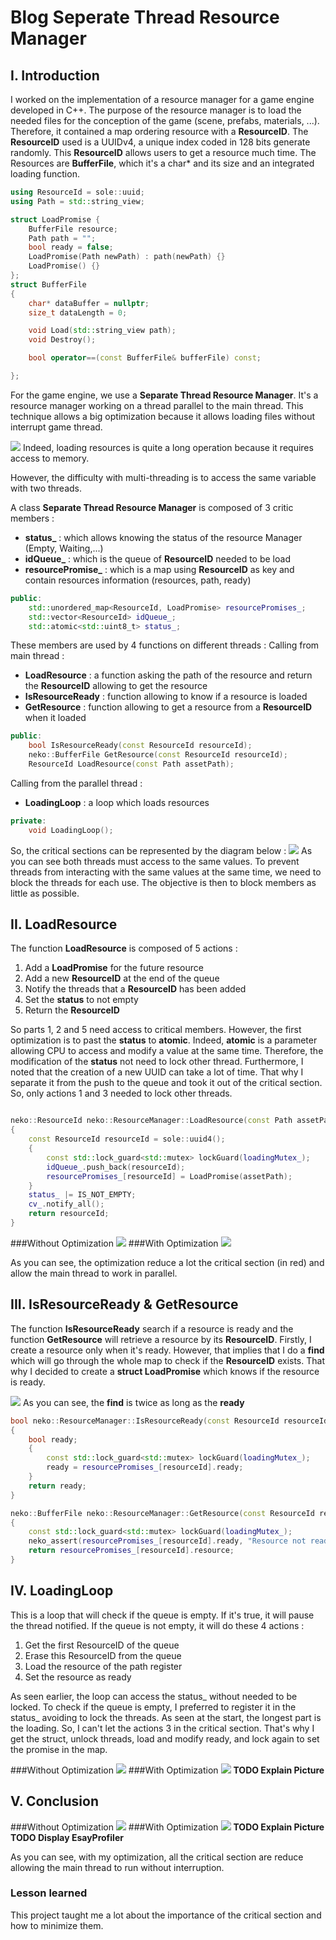 # Blog Seperate Thread Resource Manager
## I. Introduction
I worked on the implementation of a resource manager for a game engine developed in C++.
The purpose of the resource manager is to load the needed files for the conception of the game (scene, prefabs, materials, ...).
Therefore, it contained a map ordering resource with a **ResourceID**.
The **ResourceID** used is a UUIDv4, a unique index coded in 128 bits generate randomly. This **ResourceID** allows users to get a resource much time.
The Resources are **BufferFile**, which it's a char\* and its size and an integrated loading function.
		
```cpp
using ResourceId = sole::uuid;
using Path = std::string_view;

struct LoadPromise {
    BufferFile resource;
    Path path = "";
    bool ready = false;
    LoadPromise(Path newPath) : path(newPath) {}
    LoadPromise() {}
};
struct BufferFile
{
    char* dataBuffer = nullptr;
    size_t dataLength = 0;

    void Load(std::string_view path);
    void Destroy();

    bool operator==(const BufferFile& bufferFile) const;

};
```

For the game engine, we use a **Separate Thread Resource Manager**. It's a resource manager working on a thread parallel to the main thread.
This technique allows a big optimization because it allows loading files without interrupt game thread.
    
![](Data/BlogPost/BlogPost1/MultithreadDiagram.png)
Indeed, loading resources is quite a long operation because it requires access to memory.

However, the difficulty with multi-threading is to access the same variable with two threads.

A class **Separate Thread Resource Manager** is composed of 3 critic members :

- **status_** : which allows knowing the status of the resource Manager (Empty, Waiting,...)
- **idQueue_** : which is the queue of **ResourceID** needed to be load
- **resourcePromise_** : which is a map using **ResourceID** as key and contain resources information (resources, path, ready)

```cpp
public:
    std::unordered_map<ResourceId, LoadPromise> resourcePromises_;
    std::vector<ResourceId> idQueue_;
    std::atomic<std::uint8_t> status_;
```
These members are used by 4 functions on different threads :
Calling from main thread :
			
- **LoadResource** : a function asking the path of the resource and return the **ResourceID** allowing to get the resource
- **IsResourceReady** : function allowing to know if a resource is loaded
- **GetResource** : function allowing to get a resource from a **ResourceID** when it loaded
```cpp
public:
    bool IsResourceReady(const ResourceId resourceId);
    neko::BufferFile GetResource(const ResourceId resourceId);
    ResourceId LoadResource(const Path assetPath);
```
Calling from the parallel thread :
- **LoadingLoop** : a loop which loads resources
```cpp
private:
    void LoadingLoop();
```

So, the critical sections can be represented by the diagram below :
![](Data/BlogPost/BlogPost1/CriticalMembers.png)
As you can see both threads must access to the same values.
To prevent threads from interacting with the same values at the same time, we need to block the threads for each use. The objective is then to block members as little as possible.

## II. LoadResource

The function **LoadResource** is composed of 5 actions :
1. Add a **LoadPromise** for the future resource
2. Add a new **ResourceID** at the end of the queue
3. Notify the threads that a **ResourceID** has been added
4. Set the **status** to not empty
5. Return the **ResourceID**

So parts 1, 2 and 5 need access to critical members.
However, the first optimization is to past the **status** to **atomic**. Indeed, **atomic** is a parameter allowing CPU to access and modify a value at the same time. Therefore, the modification of the **status** not need to lock other thread.
Furthermore, I noted that the creation of a new UUID can take a lot of time. That why I separate it from the push to the queue and took it out of the critical section.
So, only actions 1 and 3 needed to lock other threads.
```cpp

neko::ResourceId neko::ResourceManager::LoadResource(const Path assetPath)
{
    const ResourceId resourceId = sole::uuid4();
    {
        const std::lock_guard<std::mutex> lockGuard(loadingMutex_);
        idQueue_.push_back(resourceId);
        resourcePromises_[resourceId] = LoadPromise(assetPath);
    }
    status_ |= IS_NOT_EMPTY;
    cv_.notify_all();
    return resourceId;
}

```
###Without Optimization
![](Data/BlogPost/BlogPost1/LoadResourceNotOpti.png)
###With Optimization
![](Data/BlogPost/BlogPost1/LoadResourceOpti.png)

As you can see, the optimization reduce a lot the critical section (in red) and allow the main thread to work in parallel.

## III. IsResourceReady & GetResource

The function **IsResourceReady** search if a resource is ready and the function **GetResource** will retrieve a resource by its **ResourceID**.
Firstly, I create a resource only when it's ready. However, that implies that I do a **find** which will go through the whole map to check if the **ResourceID** exists. That why I decided to create a **struct LoadPromise** which knows if the resource is ready.

![](Data/BlogPost/BlogPost1/FindVsReady.png)
As you can see, the **find** is twice as long as the **ready**

```cpp
bool neko::ResourceManager::IsResourceReady(const ResourceId resourceId)
{
    bool ready;
    {
        const std::lock_guard<std::mutex> lockGuard(loadingMutex_);
        ready = resourcePromises_[resourceId].ready;
    }
    return ready;
}

neko::BufferFile neko::ResourceManager::GetResource(const ResourceId resourceId)
{
    const std::lock_guard<std::mutex> lockGuard(loadingMutex_);
    neko_assert(resourcePromises_[resourceId].ready, "Resource not ready");
    return resourcePromises_[resourceId].resource;
}

```

## IV. LoadingLoop 
This is a loop that will check if the queue is empty. If it's true, it will pause the thread notified. If the queue is not empty, it will do these 4 actions :
1. Get the first ResourceID of the queue
2. Erase this ResourceID from the queue
3. Load the resource of the path register
4. Set the resource as ready

As seen earlier, the loop can access the status_ without needed to be locked. To check if the queue is empty, I preferred to register it in the status_ avoiding to lock the threads.
As seen at the start, the longest part is the loading. So, I can't let the actions 3 in the critical section. That's why I get the struct, unlock threads, load and modify ready, and lock again to set the promise in the map.
        
###Without Optimization
![](Data/BlogPost/BlogPost1/LoadNotOpti.png)
###With Optimization
![](Data/BlogPost/BlogPost1/LoadOpti.png)
**TODO Explain Picture**

##  V. Conclusion

###Without Optimization
![](Data/BlogPost/BlogPost1/BenchmarkNotOpti.png)
###With Optimization
![](Data/BlogPost/BlogPost1/BenchmarkOpti.png)
**TODO Explain Picture**
**TODO Display EsayProfiler**

As you can see, with my optimization, all the critical section are reduce allowing the main thread to run without interruption.

### Lesson learned
This project taught me a lot about the importance of the critical section and how to minimize them.


